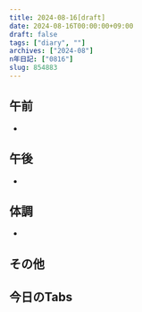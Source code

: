 ```yaml
---
title: 2024-08-16[draft]
date: 2024-08-16T00:00:00+09:00
draft: false
tags: ["diary", ""]
archives: ["2024-08"]
n年日記: ["0816"]
slug: 854883
---
```

## 午前
- 
## 午後
- 
## 体調
- 
## その他
## 今日のTabs